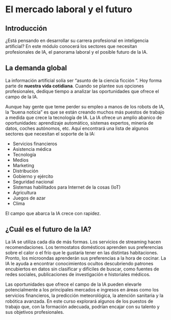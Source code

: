 # El mercado laboral y el futuro

## Introducción

¿Está pensando en desarrollar su carrera profesional en inteligencia artiﬁcial? En este módulo conocerá los sectores que necesitan profesionales de IA, el panorama laboral y el posible futuro de la IA.

## La demanda global

La información artificial solía ser “asunto de la ciencia ficción ”. Hoy forma parte de **nuestra vida cotidiana**. Cuando se plantee sus opciones profesionales, dedique tiempo a analizar las oportunidades que ofrece el campo de la IA.

Aunque hay gente que teme perder su empleo a manos de los robots de IA, la “buena noticia” es que se están creando muchos más puestos de trabajo a medida que crece la tecnología de IA. La IA ofrece un amplio abanico de oportunidades: aprendizaje automático, sistemas expertos, minería de datos, coches autónomos, etc. Aquí encontrará una lista de algunos sectores que necesitan el soporte de la IA:

- Servicios financieros
- Asistencia médica
- Tecnología 
- Medios
- Marketing
- Distribución
- Gobierno y ejército
- Seguridad nacional
- Sistemas habilitados para Internet de la cosas (IoT)
- Agricultura
- Juegos de azar
- Clima

El campo que abarca la IA crece con rapidez.

## ¿Cuál es el futuro de la IA?

La IA se utiliza cada día de más formas. Los servicios de streaming hacen recomendaciones. Los termostatos domésticos aprenden sus preferencias sobre el calor o el frío que le gustaría tener en las distintas habitaciones. Pronto, los microondas aprenderán sus preferencias a la hora de cocinar. La IA le ayuda a encontrar conocimientos ocultos descubriendo patrones encubiertos en datos sin clasificar y difíciles de buscar, como fuentes de redes sociales, publicaciones de investigación e historiales médicos.

Las oportunidades que ofrece el campo de la IA pueden elevarle potencialmente a los principales mercados e ingresos en áreas como los servicios ﬁnancieros, la predicción meteorológica, la atención sanitaria y la robótica avanzada. En este curso explorará algunos de los puestos de trabajo que, con la formación adecuada, podrían encajar con su talento y sus objetivos profesionales.